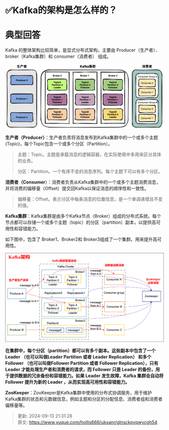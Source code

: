 # ✅Kafka的架构是怎么样的？

# 典型回答


Kafka 的整体架构比较简单，是显式分布式架构，主要由 Producer（生产者）、broker（Kafka集群）和 consumer（消费者） 组成。

<font style="color:rgb(73, 73, 73);"></font>

![1678605104660-374d09d6-5ac2-49cf-920d-3474f11275f6.png](./img/U4rbFqP01u2uGa4I/1678605104660-374d09d6-5ac2-49cf-920d-3474f11275f6-137746.png)



**生产者（Producer）**：生产者负责将消息发布到Kafka集群中的一个或多个主题(Topic)，每个Topic包含一个或多个分区（Partition）。



> 主题：Topic。主题是承载消息的逻辑容器，在实际使用中多用来区分具体的业务。
>
> 分区：Partition。一个有序不变的消息序列。每个主题下可以有多个分区。
>



**消费者（Consumer**）：消费者负责从Kafka集群中的一个或多个主题消费消息，并将消费的偏移量（Offset）提交回Kafka以保证消息的顺序性和一致性。



> 偏移量：Offset。表示分区中每条消息的位置信息，是一个单调递增且不变的值。
>



**Kafka集群**：Kafka集群是由多个Kafka节点（Broker）组成的分布式系统。每个节点都可以存储一个或多个主题（topic）的分区（partition）副本，以提供高可用性和容错能力。



如下图中，包含了 Broker1、Broker2和 Broker3组成了一个集群。用来提升高可用性。



![1678605349958-073cfb91-5e7c-49c2-bc64-d7b0091a863a.png](./img/U4rbFqP01u2uGa4I/1678605349958-073cfb91-5e7c-49c2-bc64-d7b0091a863a-044396.png)



**在集群中，每个分区（partition）都可以有多个副本。这些副本中包含了一个 Leader （也可以叫做Leader Partition 或者 Leader Replication） 和多个 Follower （也可以叫做Follower Partition 或者 Follower Replication），只有 Leader 才能处理生产者和消费者的请求，而 Follower  只是 Leader  的备份，用于提供数据的冗余备份和容错能力。如果 Leader  发生故障，Kafka 集群会自动将 Follower  提升为新的 Leader ，从而实现高可用性和容错能力。**

<font style="color:rgb(55, 65, 81);background-color:rgb(247, 247, 248);"></font>

**ZooKeeper**：ZooKeeper是Kafka集群中使用的分布式协调服务，用于维护Kafka集群的状态和元数据信息，例如主题和分区的分配信息、消费者组和消费者偏移量等。



> 更新: 2024-09-13 21:31:28  
> 原文: <https://www.yuque.com/hollis666/ukxanr/glnsckpypwycgh54>